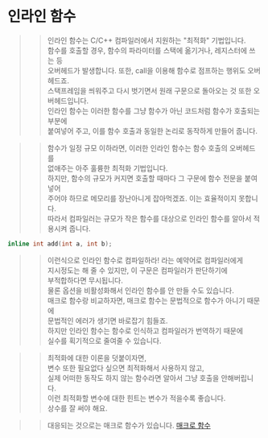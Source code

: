 # 인라인 함수  

>> 인라인 함수는 C/C++ 컴파일러에서 지원하는 "최적화" 기법입니다.      
>> 함수를 호출할 경우, 함수의 파라미터를 스택에 옮기거나, 레지스터에 쓰는 등      
>> 오버헤드가 발생합니다. 또한, call을 이용해 함수로 점프하는 행위도 오버헤드죠.      
>> 스택프레임을 씌워주고 다시 벗기면서 원래 구문으로 돌아오는 것 또한 오버헤드입니다.    
>> 인라인 함수는 이러한 함수를 그냥 함수가 아닌 코드처럼 함수가 호출되는 부분에    
>> 붙여넣어 주고, 이를 함수 호출과 동일한 논리로 동작하게 만들어 줍니다.    

>> 함수가 일정 규모 이하라면, 이러한 인라인 함수는 함수 호출의 오버헤드를      
>> 없애주는 아주 훌륭한 최적화 기법입니다.    
>> 하지만, 함수의 규모가 커지면 호출할 때마다 그 구문에 함수 전문을 붙여넣어    
>> 주어야 하므로 메모리를 장난아니게 잡아먹겠죠. 이는 효율적이지 못합니다.    
>> 따라서 컴파일러는 규모가 작은 함수를 대상으로 인라인 함수를 알아서 적용시켜 줍니다.    

```C++
inline int add(int a, int b);
```
>> 이런식으로 인라인 함수로 컴파일하라! 라는 예약어로 컴파일러에게    
>> 지시정도는 해 줄 수 있지만, 이 구문은 컴파일러가 판단하기에    
>> 부적합하다면 무시됩니다.  
>> 물론 옵션을 비활성화해서 인라인 함수를 안 만들 수도 있습니다.  
>> 매크로 함수랑 비교하자면,  매크로 함수는 문법적으로 함수가 아니기 때문에  
>> 문법적인 에러가 생기면 바로잡기 힘들죠.  
>> 하지만 인라인 함수는 함수로 인식하고 컴파일러가 번역하기 때문에  
>> 실수를 획기적으로 줄여줄 수 있습니다.  

>> 최적화에 대한 이론을 덧붙이자면,    
>> 변수 또한 필요없다 싶으면 최적화해서 사용하지 않고,    
>> 실제 어떠한 동작도 하지 않는 함수라면 알아서 그냥 호출을 안해버립니다.    
>> 이런 최적화할 변수에 대한 힌트는 변수가 적을수록 좋습니다.    
>> 상수를 잘 써야 해요.  


>> 대응되는 것으로는 매크로 함수가 있습니다.
[매크로 함수](https://github.com/Nighthom/Files/tree/main/Study/C/lesson/%EC%A0%84%EC%B2%98%EB%A6%AC%EA%B8%B0/%EB%A7%A4%ED%81%AC%EB%A1%9C%20%ED%95%A8%EC%88%98)
